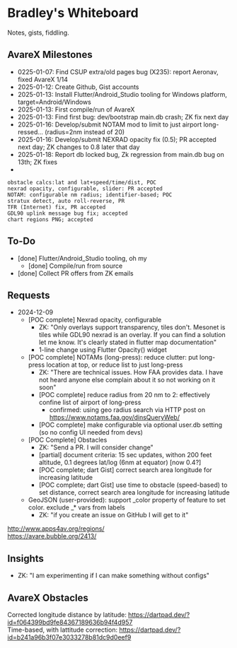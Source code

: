 # Bradley's Whiteboard
Notes, gists, fiddling.  

## AvareX Milestones
* 0225-01-07: Find CSUP extra/old pages bug (X235): report Aeronav, fixed AvareX 1/14
* 2025-01-12: Create Github, Gist accounts
* 2025-01-13: Install Flutter/Android_Studio tooling for Windows platform, target=Android/Windows
* 2025-01-13: First compile/run of AvareX
* 2025-01-13: Find first bug: dev/bootstrap main.db crash; ZK fix next day
* 2025-01-16: Develop/submit NOTAM mod to limit to just airport long-ressed... (radius=2nm instead of 20)
* 2025-01-16: Develop/submit NEXRAD opacity fix (0.5); PR accepted next day; ZK changes to 0.8 later that day
* 2025-01-18: Report db locked bug, Zk regression from main.db bug on 13th; ZK fixes
* 

```
obstacle calcs:lat and lat+speed/time/dist, POC
nexrad opacity, configurable, slider: PR accepted
NOTAM: configurable nm radius; identifier-based; POC
stratux detect, auto roll-reverse, PR
TFR (Internet) fix, PR accepted
GDL90 uplink message bug fix; accepted
chart regions PNG; accepted
```
  
## To-Do
* [done] Flutter/Android_Studio tooling, oh my
    * [done] Compile/run from source
* [done] Collect PR offers from ZK emails

## Requests
* 2024-12-09
   * [POC complete] Nexrad opacity, configurable
      * ZK: "Only overlays support transparency, tiles don't. Mesonet is tiles while GDL90 nexrad is an overlay. If you can find a solution let me know. It's clearly stated in flutter map documentation"
      * 1-line change using Flutter Opacity() widget
   * [POC complete] NOTAMs (long-press): reduce clutter: put long-press location at top, or reduce list to just long-press
      * ZK: "There are technical issues. How FAA provides data. I have not heard anyone else complain about it so not working on it soon"
      * [POC complete] reduce radius from 20 nm to 2: effectively confine list of airport of long-press
         * confirmed: using geo radius search via HTTP post on https://www.notams.faa.gov/dinsQueryWeb/
      * [POC complete] make configurable via optional user.db setting (so no config UI needed from devs)
   * [POC Complete] Obstacles
      * ZK: "Send a PR. I will consider change"
      * [partial] document criteria: 15 sec updates, withon 200 feet altitude, 0.1 degrees lat/log (6nm at equator) [now 0.4?]
      * [POC complete; dart Gist] correct search area longitude for increasing latitude
      * [POC complete; dart Gist] use time to obstacle (speed-based) to set distance, correct search area longitude for increasing latitude
   * GeoJSON (user-provided): support _color property of feature to set color. exclude _* vars from labels
      * ZK: "if you create an issue on GitHub I will get to it"

http://www.apps4av.org/regions/  
https://avare.bubble.org/2413/  

## Insights
* ZK: "I am experimenting if I can make something without configs"

## AvareX Obstacles
Corrected longitude distance by latitude: https://dartpad.dev/?id=f064399bd9fe84367189636b94f4d957  
Time-based, with lattitude correction:    https://dartpad.dev/?id=b241a96b3f07e3033278b81dc9d0eef9
